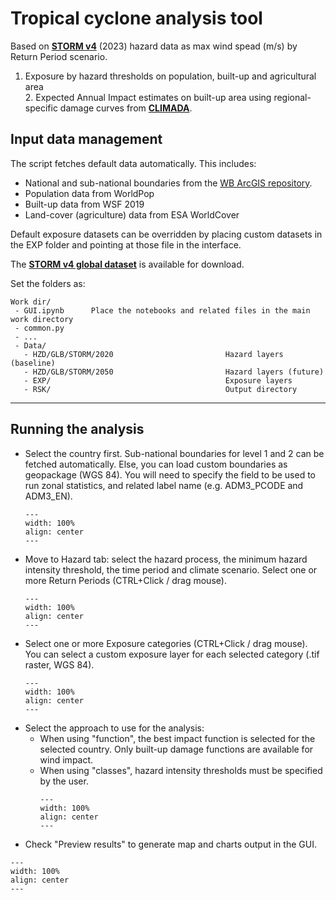# Tropical cyclone analysis tool

Based on [**STORM v4**](https://data.4tu.nl/datasets/0ea98bdd-5772-4da8-ae97-99735e891aff/4) (2023) hazard data as max wind spead (m/s) by Return Period scenario.
1. Exposure by hazard thresholds on population, built-up and agricultural area<br>2. Expected Annual Impact estimates on built-up area using regional-specific damage curves from [**CLIMADA**](https://nhess.copernicus.org/articles/21/393/2021/).

## Input data management

The script fetches default data automatically. This includes:

- National and sub-national boundaries from the [WB ArcGIS repository](https://services.arcgis.com/iQ1dY19aHwbSDYIF/ArcGIS/rest/services/World_Bank_Global_Administrative_Divisions_VIEW/FeatureServer).
- Population data from WorldPop
- Built-up data from WSF 2019
- Land-cover (agriculture) data from ESA WorldCover

Default exposure datasets can be overridden by placing custom datasets in the EXP folder and pointing at those file in the interface.

The [**STORM v4 global dataset**](https://github.com/GFDRR/CCDR-tools/tree/5cf98929c985d5c21477168fbea7b0f48c8f03c0/tools/data/HZD/GLB/STORM) is available for download.<br>

Set the folders as: 

  ```
  Work dir/
   - GUI.ipynb		Place the notebooks and related files in the main work directory
   - common.py
   - ...
   - Data/
     - HZD/GLB/STORM/2020	  	                  Hazard layers (baseline)
     - HZD/GLB/STORM/2050	  	                  Hazard layers (future)
     - EXP/		                                  Exposure layers
     - RSK/		                                  Output directory
  ```
<hr>

## Running the analysis

- Select the country first. Sub-national boundaries for level 1 and 2 can be fetched automatically. Else, you can load custom boundaries as geopackage (WGS 84). You will need to specify the field to be used to run zonal statistics, and related label name (e.g. ADM3_PCODE and ADM3_EN).
    ```{figure} images/GUI_TC_country.png
    ---
    width: 100%
    align: center
    ---
    ```
- Move to Hazard tab: select the hazard process, the minimum hazard intensity threshold, the time period and climate scenario. Select one or more Return Periods (CTRL+Click / drag mouse).
    ```{figure} images/GUI_TC_hzd.png
    ---
    width: 100%
    align: center
    ---
    ```
- Select one or more Exposure categories (CTRL+Click / drag mouse). You can select a custom exposure layer for each selected category (.tif raster, WGS 84).
    ```{figure} images/GUI_TC_exp.png
    ---
    width: 100%
    align: center
    ---
    ```
- Select the approach to use for the analysis:
  - When using "function", the best impact function is selected for the selected country. Only built-up damage functions are available for wind impact.
  - When using "classes", hazard intensity thresholds must be specified by the user.
    ```{figure} images/GUI_F3_vln.png
    ---
    width: 100%
    align: center
    ---
    ```
- Check "Preview results" to generate map and charts output in the GUI.

```{figure} images/GUI_F3_rsk.png
---
width: 100%
align: center
---
```